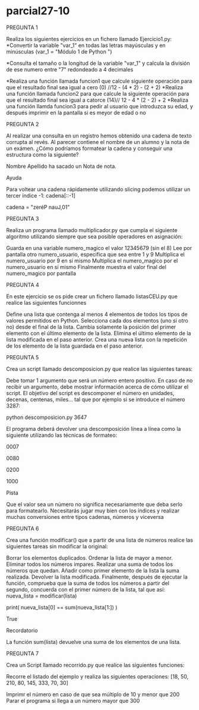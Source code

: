 # parcial27-10
PREGUNTA 1

Realiza los siguientes ejercicios en un fichero llamado Ejercicio1.py:
*Convertir la variable "var_1" en todas las letras mayúsculas y en minúsculas (var_1 = "Módulo 1 de Python ")

*Consulta el tamaño o la longitud de la variable "var_1" y calcula la división de ese numero entre "7" redondeado a 4 decimales

*Realiza una función llamada funcion1  que calcule siguiente operación para que el resultado final sea igual a cero (0) //12 - (4 * 2) - (2 + 2)
*Realiza una función llamada funcion2 para que calcule la siguiente operación para que el resultado final sea igual a catorce (14)// 12 - 4 * (2 - 2) + 2
*Realiza una función llamda funcion3 para pedir al usuario que introduzca su edad, y después imprimir en la pantalla si es meyor de edad o no

PREGUNTA 2

Al realizar una consulta en un registro hemos obtenido una cadena de texto corrupta al revés. Al parecer contiene el nombre de un alumno y la nota de un exámen. ¿Cómo podríamos formatear la cadena y conseguir una estructura como la siguiente?

Nombre Apellido ha sacado un Nota de nota.

Ayuda

Para voltear una cadena rápidamente utilizando slicing podemos utilizar un tercer índice -1: cadena[::-1]

cadena = "zeréP nauJ,01"


PREGUNTA 3

Realiza un programa llamado multiplicador.py que cumpla el siguiente algoritmo utilizando siempre que sea posible operadores en asignación:

Guarda en una variable numero_magico el valor 12345679 (sin el 8)
Lee por pantalla otro numero_usuario, especifica que sea entre 1 y 9
Multiplica el numero_usuario por 9 en sí mismo
Multiplica el numero_magico por el numero_usuario en sí mismo
Finalmente muestra el valor final del numero_magico por pantalla



PREGUNTA 4

En este ejercicio se os pide crear un fichero llamado listasCEU.py que realice las siguientes funcionnes


Define una lista que contenga al menos 4 elementos de todos los tipos de valores permitidos en Python.
Selecciona cada dos elementos (uno si otro no) desde el final de la lista.
Cambia solamente la posición del primer elemento con el último elemento de la lista.
Elimina el último elemento de la lista modificada en el paso anterior.
Crea una nueva lista con la repetición de los elemento de la lista guardada en el paso anterior.


PREGUNTA 5

Crea un script llamado descomposicion.py que realice las siguientes tareas:

Debe tomar 1 argumento que será un número entero positivo.
En caso de no recibir un argumento, debe mostrar información acerca de cómo utilizar el script.
El objetivo del script es descomponer el número en unidades, decenas, centenas, miles... tal que por ejemplo si se introduce el número 3287:

python descomposicion.py 3647

El programa deberá devolver una descomposición línea a línea como la siguiente utilizando las técnicas de formateo:

0007

0080

0200

1000

Pista

Que el valor sea un número no significa necesariamente que deba serlo para formatearlo. Necesitarás jugar muy bien con los índices y realizar muchas conversiones entre tipos cadenas, números y viceversa



PREGUNTA 6

Crea una función modificar() que a partir de una lista de números realice las siguientes tareas sin modificar la original:

Borrar los elementos duplicados.
Ordenar la lista de mayor a menor.
Eliminar todos los números impares.
Realizar una suma de todos los números que quedan.
Añadir como primer elemento de la lista la suma realizada.
Devolver la lista modificada.
Finalmente, después de ejecutar la función, comprueba que la suma de todos los números a partir del segundo, concuerda con el primer número de la lista, tal que así:
nueva_lista = modificar(lista)

print( nueva_lista[0] == sum(nueva_lista[1:]) )

True

Recordatorio

La función sum(lista) devuelve una suma de los elementos de una lista.


PREGUNTA 7

Crea un Script llamado recorrido.py que realice las siguientes funciones:

Recorre el listado del ejemplo y realiza las siguientes operaciones: [18, 50, 210, 80, 145, 333, 70, 30]

Imprimr el número en caso de que sea múltiplo de 10 y menor que 200
Parar el programa si llega a un número mayor que 300